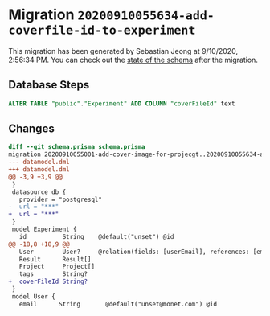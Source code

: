 # Migration `20200910055634-add-coverfile-id-to-experiment`

This migration has been generated by Sebastian Jeong at 9/10/2020, 2:56:34 PM.
You can check out the [state of the schema](./schema.prisma) after the migration.

## Database Steps

```sql
ALTER TABLE "public"."Experiment" ADD COLUMN "coverFileId" text
```

## Changes

```diff
diff --git schema.prisma schema.prisma
migration 20200910055001-add-cover-image-for-projecgt..20200910055634-add-coverfile-id-to-experiment
--- datamodel.dml
+++ datamodel.dml
@@ -3,9 +3,9 @@
 }
 datasource db {
   provider = "postgresql"
-  url = "***"
+  url = "***"
 }
 model Experiment {
   id          String    @default("unset") @id
@@ -18,8 +18,9 @@
   User        User?     @relation(fields: [userEmail], references: [email])
   Result      Result[]
   Project     Project[]
   tags        String?
+  coverFileId String?
 }
 model User {
   email      String       @default("unset@monet.com") @id
```
